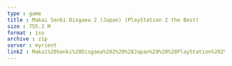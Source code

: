 ```yaml
---
type : game
title : Makai Senki Disgaea 2 (Japan) (PlayStation 2 the Best)
size : 755.2 M
format : iso
archive : zip
server : myrient
link2 : Makai%20Senki%20Disgaea%202%20%28Japan%29%20%28PlayStation%202%20the%20Best%29
---
```

